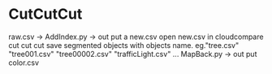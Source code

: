 # CutCutCut
raw.csv -> AddIndex.py -> out put a new.csv
open new.csv in cloudcompare
cut cut cut
save segmented objects with objects name. eg."tree.csv" "tree001.csv" "tree00002.csv" "trafficLight.csv" ...
MapBack.py -> out put color.csv
